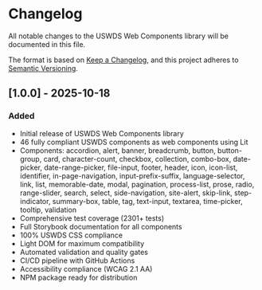 # Changelog

All notable changes to the USWDS Web Components library will be documented in this file.

The format is based on [Keep a Changelog](https://keepachangelog.com/en/1.0.0/),
and this project adheres to [Semantic Versioning](https://semver.org/spec/v2.0.0.html).

## [1.0.0] - 2025-10-18

### Added

- Initial release of USWDS Web Components library
- 46 fully compliant USWDS components as web components using Lit
- Components: accordion, alert, banner, breadcrumb, button, button-group, card, character-count, checkbox, collection, combo-box, date-picker, date-range-picker, file-input, footer, header, icon, icon-list, identifier, in-page-navigation, input-prefix-suffix, language-selector, link, list, memorable-date, modal, pagination, process-list, prose, radio, range-slider, search, select, side-navigation, site-alert, skip-link, step-indicator, summary-box, table, tag, text-input, textarea, time-picker, tooltip, validation
- Comprehensive test coverage (2301+ tests)
- Full Storybook documentation for all components
- 100% USWDS CSS compliance
- Light DOM for maximum compatibility
- Automated validation and quality gates
- CI/CD pipeline with GitHub Actions
- Accessibility compliance (WCAG 2.1 AA)
- NPM package ready for distribution
